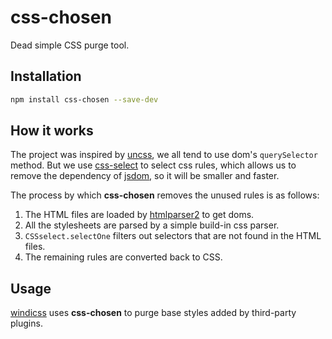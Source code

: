 # css-chosen

Dead simple CSS purge tool.

## Installation

```sh
npm install css-chosen --save-dev
```

## How it works

The project was inspired by [uncss](https://github.com/uncss/uncss), we all tend to use dom's `querySelector` method. But we use [css-select](https://github.com/fb55/css-select) to select css rules, which allows us to remove the dependency of [jsdom](https://github.com/jsdom/jsdom), so it will be smaller and faster. 

The process by which **css-chosen** removes the unused rules is as follows:

1. The HTML files are loaded by [htmlparser2](https://github.com/fb55/htmlparser2) to get doms.
2. All the stylesheets are parsed by a simple build-in css parser.
3. `CSSselect.selectOne` filters out selectors that are not found in the HTML files.
4. The remaining rules are converted back to CSS.

## Usage

[windicss](https://github.com/voorjaar/windicss) uses **css-chosen** to purge base styles added by third-party plugins.
